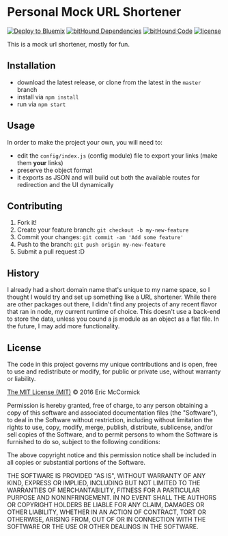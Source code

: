# Personal Mock URL Shortener

[![Deploy to Bluemix](https://bluemix.net/deploy/button.png)](https://bluemix.net/deploy?repository=https://github.com/edm00se/personal-mock-url-shortener) [![bitHound Dependencies](https://www.bithound.io/github/edm00se/personal-mock-url-shortener/badges/dependencies.svg)](https://www.bithound.io/github/edm00se/personal-mock-url-shortener/master/dependencies/npm) [![bitHound Code](https://www.bithound.io/github/edm00se/personal-mock-url-shortener/badges/code.svg)](https://www.bithound.io/github/edm00se/personal-mock-url-shortener) [![license](https://img.shields.io/github/license/mashape/apistatus.svg?maxAge=2592000)]()

This is a mock url shortener, mostly for fun.

## Installation

* download the latest release, or clone from the latest in the `master` branch
* install via `npm install`
* run via `npm start`

## Usage

In order to make the project your own, you will need to:

* edit the `config/index.js` (config module) file to export your links (make them **your** links)
* preserve the object format
* it exports as JSON and will build out both the available routes for redirection and the UI dynamically

## Contributing

1. Fork it!
2. Create your feature branch: `git checkout -b my-new-feature`
3. Commit your changes: `git commit -am 'Add some feature'`
4. Push to the branch: `git push origin my-new-feature`
5. Submit a pull request :D

## History

I already had a short domain name that's unique to my name space, so I thought I would try and set up something like a URL shortener. While there are other packages out there, I didn't find any projects of any recent flavor that ran in node, my current runtime of choice. This doesn't use a back-end to store the data, unless you cound a js module as an object as a flat file. In the future, I may add more functionality.

## License

The code in this project governs my unique contributions and is open, free to use and redistribute or modify, for public or private use, without warranty or liability.

[The MIT License (MIT)](http://choosealicense.com/licenses/mit/) © 2016 Eric McCormick

Permission is hereby granted, free of charge, to any person obtaining a copy of this software and associated documentation files (the "Software"), to deal in the Software without restriction, including without limitation the rights to use, copy, modify, merge, publish, distribute, sublicense, and/or sell copies of the Software, and to permit persons to whom the Software is furnished to do so, subject to the following conditions:

The above copyright notice and this permission notice shall be included in all copies or substantial portions of the Software.

THE SOFTWARE IS PROVIDED "AS IS", WITHOUT WARRANTY OF ANY KIND, EXPRESS OR IMPLIED, INCLUDING BUT NOT LIMITED TO THE WARRANTIES OF MERCHANTABILITY, FITNESS FOR A PARTICULAR PURPOSE AND NONINFRINGEMENT. IN NO EVENT SHALL THE AUTHORS OR COPYRIGHT HOLDERS BE LIABLE FOR ANY CLAIM, DAMAGES OR OTHER LIABILITY, WHETHER IN AN ACTION OF CONTRACT, TORT OR OTHERWISE, ARISING FROM, OUT OF OR IN CONNECTION WITH THE SOFTWARE OR THE USE OR OTHER DEALINGS IN THE SOFTWARE.
